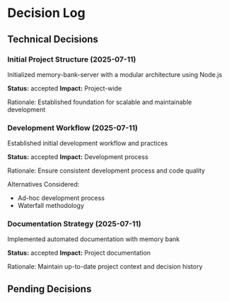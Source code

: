 # Decision Log

## Technical Decisions

### Initial Project Structure (2025-07-11)
Initialized memory-bank-server with a modular architecture using Node.js

**Status:** accepted
**Impact:** Project-wide

Rationale:
Established foundation for scalable and maintainable development




### Development Workflow (2025-07-11)
Established initial development workflow and practices

**Status:** accepted
**Impact:** Development process

Rationale:
Ensure consistent development process and code quality

Alternatives Considered:
- Ad-hoc development process
- Waterfall methodology



### Documentation Strategy (2025-07-11)
Implemented automated documentation with memory bank

**Status:** accepted
**Impact:** Project documentation

Rationale:
Maintain up-to-date project context and decision history




## Pending Decisions
